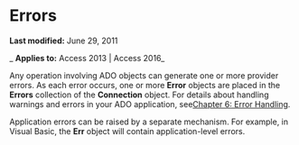 
# Errors

 **Last modified:** June 29, 2011

 _ **Applies to:** Access 2013 | Access 2016_

Any operation involving ADO objects can generate one or more provider errors. As each error occurs, one or more  **Error** objects are placed in the **Errors** collection of the **Connection** object. For details about handling warnings and errors in your ADO application, see[Chapter 6: Error Handling](6ae7343b-b9e0-c4c3-f65c-110f903e573e.md).

Application errors can be raised by a separate mechanism. For example, in Visual Basic, the  **Err** object will contain application-level errors.
